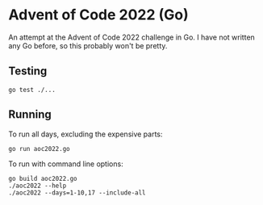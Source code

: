 # Advent of Code 2022 (Go)

An attempt at the Advent of Code 2022 challenge in Go. I have not written any Go before, so this probably won't be
pretty.

## Testing
```shell
go test ./...
```

## Running

To run all days, excluding the expensive parts:
```shell
go run aoc2022.go
```

To run with command line options:
```shell
go build aoc2022.go
./aoc2022 --help
./aoc2022 --days=1-10,17 --include-all
```
